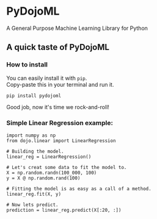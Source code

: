 # PyDojoML
A General Purpose Machine Learning Library for Python

## A quick taste of PyDojoML

### How to install
You can easily install it with `pip`.<br>
Copy-paste this in your terminal and run it.
```
pip install pydojoml
```
Good job, now it's time we rock-and-roll!<br>

### Simple Linear Regression example:
```
import numpy as np
from dojo.linear import LinearRegression

# Building the model.
linear_reg = LinearRegression()

# Let's creat some data to fit the model to.
X = np.random.randn(100_000, 100)
y = X @ np.random.rand(100)

# Fitting the model is as easy as a call of a method.
linear_reg.fit(X, y)

# Now lets predict.
prediction = linear_reg.predict(X[:20, :])

```

